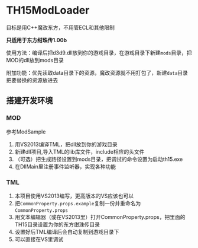 TH15ModLoader
=========

目标是用C++魔改东方，不用管ECL和其他限制

**只适用于东方绀珠传1.00b**

使用方法：编译后把d3d9.dll放到你的游戏目录，在游戏目录下新建`mods`目录，把MOD的dll放到mods目录

附加功能：优先读取data目录下的资源，魔改资源就不用打包了，新建`data`目录把要替换的资源放进去


搭建开发环境
---------

### MOD

参考ModSample

1. 用VS2013编译TML，把dll放到你的游戏目录
2. 新建dll项目,导入TML的lib库文件，include相应的头文件
3. （可选）把生成路径设置到mods目录，把调试的命令设置为启动th15.exe
4. 在DllMain里注册事件监听器，实现各种功能

### TML

1. 本项目使用VS2013编写，更高版本的VS应该也可以
2. 把`CommonProperty.props.example`复制一份并重命名为`CommonProperty.props`
3. 用文本编辑器（或在VS2013里）打开CommonProperty.props，把里面的TH15目录设置为你的东方绀珠传目录
4. 设置好后TML编译后会自动复制到游戏目录下
5. 可以直接在VS里调试
